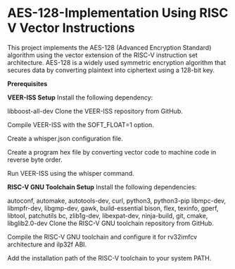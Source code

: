 # AES-128-Implementation Using RISC V Vector Instructions

This project implements the AES-128 (Advanced Encryption Standard) algorithm using the vector extension of the RISC-V instruction set architecture. AES-128 is a widely used symmetric encryption algorithm that secures data by converting plaintext into ciphertext using a 128-bit key.


**Prerequisites**

**VEER-ISS Setup**
Install the following dependency:

libboost-all-dev
Clone the VEER-ISS repository from GitHub.

Compile VEER-ISS with the SOFT_FLOAT=1 option.

Create a whisper.json configuration file.

Create a program hex file by converting vector code to machine code in reverse byte order.

Run VEER-ISS using the whisper command.

**RISC-V GNU Toolchain Setup**
Install the following dependencies:

autoconf, automake, autotools-dev, curl, python3, python3-pip
libmpc-dev, libmpfr-dev, libgmp-dev, gawk, build-essential
bison, flex, texinfo, gperf, libtool, patchutils
bc, zlib1g-dev, libexpat-dev, ninja-build, git, cmake, libglib2.0-dev
Clone the RISC-V GNU toolchain repository from GitHub.

Compile the RISC-V GNU toolchain and configure it for rv32imfcv architecture and ilp32f ABI.

Add the installation path of the RISC-V toolchain to your system PATH.
